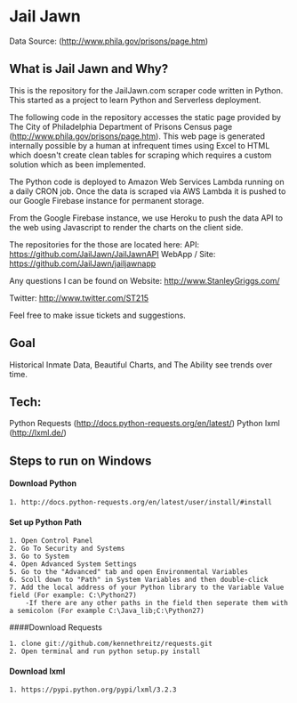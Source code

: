 # Jail Jawn
Data Source: (http://www.phila.gov/prisons/page.htm)

## What is Jail Jawn and Why?
This is the repository for the JailJawn.com scraper code written in Python. This started as a project to learn Python and Serverless deployment.

The following code in the repository accesses the static page provided by The City of Philadelphia Department of Prisons Census page (http://www.phila.gov/prisons/page.htm). This web page is generated internally possible by a human at infrequent times using Excel to HTML which doesn't create clean tables for scraping which requires a custom solution which as been implemented.

The Python code is deployed to Amazon Web Services Lambda running on a daily CRON job. Once the data is scraped via AWS Lambda it is pushed to our Google Firebase instance for permanent storage.

From the Google Firebase instance, we use Heroku to push the data API to the web using Javascript to render the charts on the client side.

The repositories for the those are located here:
API: https://github.com/JailJawn/JailJawnAPI 
WebApp / Site: https://github.com/JailJawn/jailjawnapp

Any questions I can be found on
Website: http://www.StanleyGriggs.com/

Twitter: http://www.twitter.com/ST215

Feel free to make issue tickets and suggestions.


## Goal
Historical Inmate Data, Beautiful Charts, and The Ability see trends over time.

## Tech:
Python Requests (http://docs.python-requests.org/en/latest/)
Python lxml (http://lxml.de/)


## Steps to run on Windows
#### Download Python

	1. http://docs.python-requests.org/en/latest/user/install/#install

#### Set up Python Path

	1. Open Control Panel
	2. Go To Security and Systems
	3. Go to System
	4. Open Advanced System Settings
	5. Go to the "Advanced" tab and open Environmental Variables
	6. Scoll down to "Path" in System Variables and then double-click
	7. Add the local address of your Python library to the Variable Value field (For example: C:\Python27)
		-If there are any other paths in the field then seperate them with a semicolon (For example C:\Java_lib;C:\Python27)
####Download Requests

	1. clone git://github.com/kennethreitz/requests.git
	2. Open terminal and run python setup.py install

#### Download lxml

	1. https://pypi.python.org/pypi/lxml/3.2.3
